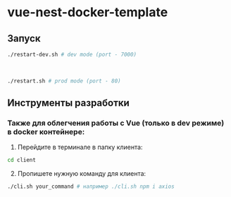 # vue-nest-docker-template

## Запуск

```bash
./restart-dev.sh # dev mode (port - 7000)
```

<br/>

```bash
./restart.sh # prod mode (port - 80)
```

## Инструменты разработки

### Также для облегчения работы с Vue (только в dev режиме) в docker контейнере:

1. Перейдите в терминале в папку клиента:

```bash
cd client
```

2. Пропишете нужную команду для клиента:

```bash
./cli.sh your_command # например ./cli.sh npm i axios
```
